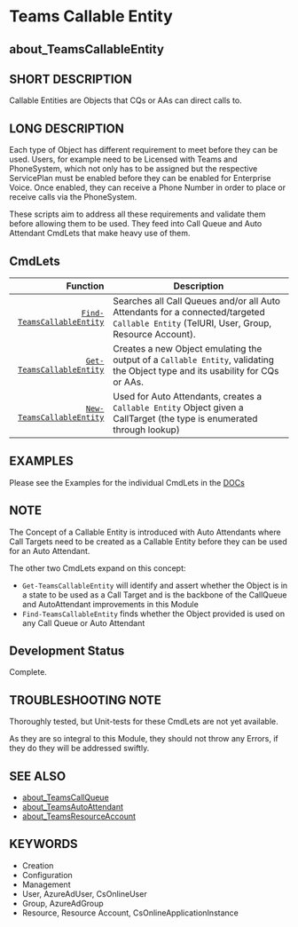 ﻿# Teams Callable Entity

## about_TeamsCallableEntity

## SHORT DESCRIPTION

Callable Entities are Objects that CQs or AAs can direct calls to.

## LONG DESCRIPTION

Each type of Object has different requirement to meet before they can be used. Users, for example need to be Licensed with Teams and PhoneSystem, which not only has to be assigned but the respective ServicePlan must be enabled before they can be enabled for Enterprise Voice. Once enabled, they can receive a Phone Number in order to place or receive calls via the PhoneSystem.

These scripts aim to address all these requirements and validate them before allowing them to be used. They feed into Call Queue and Auto Attendant CmdLets that make heavy use of them.

## CmdLets

| Function                                                  | Description                                                                                                                             |
| ---------------------------------------------------------: | --------------------------------------------------------------------------------------------------------------------------------------- |
| [`Find-TeamsCallableEntity`](../docs/Find-TeamsCallableEntity.md) | Searches all Call Queues and/or all Auto Attendants for a connected/targeted `Callable Entity` (TelURI, User, Group, Resource Account). |
| [`Get-TeamsCallableEntity`](../docs/Get-TeamsCallableEntity.md)   | Creates a new Object emulating the output of a `Callable Entity`, validating the Object type and its usability for CQs or AAs.          |
| [`New-TeamsCallableEntity`](../docs/New-TeamsCallableEntity.md)   | Used for Auto Attendants, creates a `Callable Entity` Object given a CallTarget (the type is enumerated through lookup)                 |

## EXAMPLES

Please see the Examples for the individual CmdLets in the [DOCs](../docs/)

## NOTE

The Concept of a Callable Entity is introduced with Auto Attendants where Call Targets need to be created as a Callable Entity before they can be used for an Auto Attendant.

The other two CmdLets expand on this concept:

- `Get-TeamsCallableEntity` will identify and assert whether the Object is in a state to be used as a Call Target and is the backbone of the CallQueue and AutoAttendant improvements in this Module
- `Find-TeamsCallableEntity` finds whether the Object provided is used on any Call Queue or Auto Attendant

## Development Status

Complete.

## TROUBLESHOOTING NOTE

Thoroughly tested, but Unit-tests for these CmdLets are not yet available.

As they are so integral to this Module, they should not throw any Errors, if they do they will be addressed swiftly.

## SEE ALSO

- [about_TeamsCallQueue](about_TeamsCallQueue.md)
- [about_TeamsAutoAttendant](about_TeamsAutoAttendant.md)
- [about_TeamsResourceAccount](about_TeamsResourceAccount.md)

## KEYWORDS

- Creation
- Configuration
- Management
- User, AzureAdUser, CsOnlineUser
- Group, AzureAdGroup
- Resource, Resource Account, CsOnlineApplicationInstance
